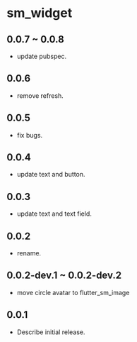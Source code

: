 # sm_widget

## 0.0.7 ~ 0.0.8

* update pubspec.

## 0.0.6

* remove refresh.

## 0.0.5

* fix bugs.

## 0.0.4

* update text and button.

## 0.0.3

* update text and text field.

## 0.0.2

* rename.

## 0.0.2-dev.1 ~ 0.0.2-dev.2

* move circle avatar to flutter_sm_image

## 0.0.1

* Describe initial release.
